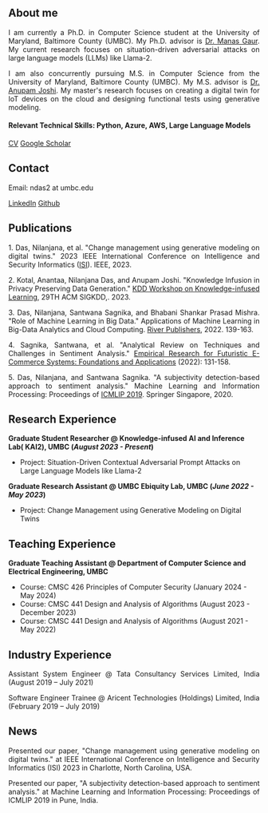 ## About me

<p align="justify">I am currently a Ph.D. in Computer Science student at the University of Maryland, Baltimore County (UMBC). My Ph.D. advisor is <a href="https://manasgaur.github.io/">Dr. Manas Gaur</a>. My current research focuses on situation-driven adversarial attacks on large language models (LLMs) like Llama-2.</p>

<p align="justify">I am also concurrently pursuing M.S. in Computer Science from the University of Maryland, Baltimore County (UMBC). My M.S. advisor is <a href="https://cybersecurity.umbc.edu/anupam-joshi/">Dr. Anupam Joshi</a>. My master's research focuses on creating a digital twin for IoT devices on the cloud and designing functional tests using generative modeling.</p>

#### Relevant Technical Skills: Python, Azure, AWS, Large Language Models

[CV](/assets/img/Nilanjana-Das-CV.pdf)    [Google Scholar](https://scholar.google.com/citations?user=Mtt01lIAAAAJ&hl=en)

## Contact

Email: ndas2 at umbc.edu

[LinkedIn](https://www.linkedin.com/in/nilanjana-das-390740169/)    [Github](https://github.com/Nilanjana010)

## Publications
<p align="justify">1. Das, Nilanjana, et al. "Change management using generative modeling on digital twins." 2023 IEEE International Conference on Intelligence and Security Informatics (<a href="https://ieee-isi.org/2023/">ISI</a>). IEEE, 2023.</p>
<p align="justify">2. Kotal, Anantaa, Nilanjana Das, and Anupam Joshi. "Knowledge Infusion in Privacy Preserving Data Generation." <a href="https://aiisc.ai/kiml2023/index.html">KDD Workshop on Knowledge-infused Learning</a>, 29TH ACM SIGKDD,. 2023.</p>
<p align="justify">3. Das, Nilanjana, Santwana Sagnika, and Bhabani Shankar Prasad Mishra. "Role of Machine Learning in Big Data." Applications of Machine Learning in Big-Data Analytics and Cloud Computing. <a href="https://ieeexplore.ieee.org/document/9478284">River Publishers</a>, 2022. 139-163.</p>
<p align="justify">4. Sagnika, Santwana, et al. "Analytical Review on Techniques and Challenges in Sentiment Analysis." <a href="https://www.igi-global.com/chapter/analytical-review-on-techniques-and-challenges-in-sentiment-analysis/309672">Empirical Research for Futuristic E-Commerce Systems: Foundations and Applications</a> (2022): 131-158.</p>
<p align="justify">5. Das, Nilanjana, and Santwana Sagnika. "A subjectivity detection-based approach to sentiment analysis." Machine Learning and Information Processing: Proceedings of <a href="https://link.springer.com/chapter/10.1007/978-981-15-1884-3_14">ICMLIP 2019</a>. Springer Singapore, 2020.</p>

## Research Experience

**Graduate Student Researcher @ Knowledge-infused AI and Inference Lab( KAI2), UMBC (_August 2023 - Present_)**
- Project: Situation-Driven Contextual Adversarial Prompt Attacks on Large Language Models like Llama-2

**Graduate Research Assistant @ UMBC Ebiquity Lab, UMBC (_June 2022 - May 2023_)**
- Project: Change Management using Generative Modeling on Digital Twins

## Teaching Experience

**Graduate Teaching Assistant @ Department of Computer Science and Electrical Engineering, UMBC**
- Course: CMSC 426 Principles of Computer Security     (January 2024 - May 2024)
- Course: CMSC 441 Design and Analysis of Algorithms   (August 2023 - December 2023)
- Course: CMSC 441 Design and Analysis of Algorithms   (August 2021 - May 2022)

## Industry Experience
<p align="justify">Assistant System Engineer @ Tata Consultancy Services Limited, India (August 2019 – July 2021)</p>

<p align="justify">Software Engineer Trainee @ Aricent Technologies (Holdings) Limited, India (February 2019 – July 2019)</p>

## News

<p align="justify">Presented our paper, "Change management using generative modeling on digital twins." at IEEE International Conference on Intelligence and Security Informatics (ISI) 2023 in Charlotte, North Carolina, USA.</p>

<p align="justify">Presented our paper, "A subjectivity detection-based approach to sentiment analysis." at Machine Learning and Information Processing: Proceedings of ICMLIP 2019 in Pune, India.</p>

